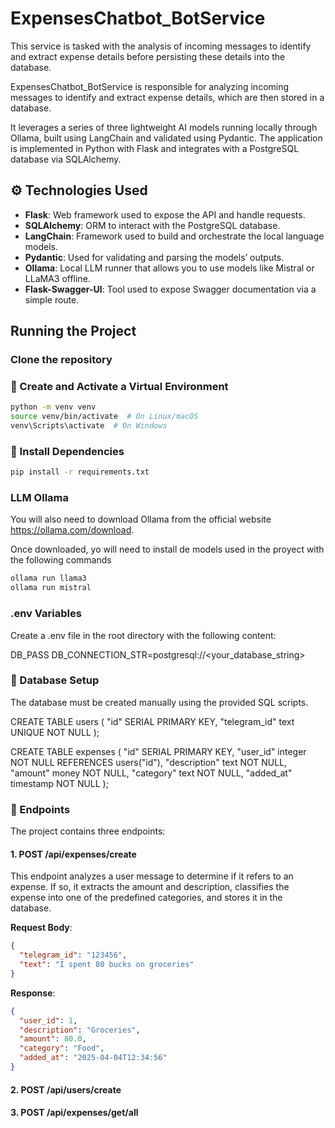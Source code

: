 # ExpensesChatbot_BotService
This service is tasked with the analysis of incoming messages to identify and extract expense details before persisting these details into the database.

ExpensesChatbot_BotService is responsible for analyzing incoming messages to identify and extract expense details, which are then stored in a database.

It leverages a series of three lightweight AI models running locally through Ollama, built using LangChain and validated using Pydantic. The application is implemented in Python with Flask and integrates with a PostgreSQL database via SQLAlchemy.

## ⚙️ Technologies Used

- **Flask**: Web framework used to expose the API and handle requests.
- **SQLAlchemy**: ORM to interact with the PostgreSQL database.
- **LangChain**: Framework used to build and orchestrate the local language models.
- **Pydantic**: Used for validating and parsing the models’ outputs.
- **Ollama**: Local LLM runner that allows you to use models like Mistral or LLaMA3 offline.
- **Flask-Swagger-UI**: Tool used to expose Swagger documentation via a simple route.

## Running the Project

### Clone the repository

### 🐍 Create and Activate a Virtual Environment

```bash
python -m venv venv
source venv/bin/activate  # On Linux/macOS
venv\Scripts\activate  # On Windows
```

### 💾 Install Dependencies

```bash
pip install -r requirements.txt
```

### LLM Ollama
You will also need to download Ollama from the official website https://ollama.com/download.

Once downloaded, yo will need to install de models used in the proyect with the following commands

```bash
ollama run llama3
ollama run mistral
```

### .env Variables
Create a .env file in the root directory with the following content:

DB_PASS
DB_CONNECTION_STR=postgresql://<your_database_string>

### 🔑 Database Setup

The database must be created manually using the provided SQL scripts.

CREATE TABLE users (
"id" SERIAL PRIMARY KEY,
"telegram_id" text UNIQUE NOT NULL
);

CREATE TABLE expenses (
"id" SERIAL PRIMARY KEY,
"user_id" integer NOT NULL REFERENCES users("id"),
"description" text NOT NULL,
"amount" money NOT NULL,
"category" text NOT NULL,
"added_at" timestamp NOT NULL
);


### 📨 Endpoints

The project contains three endpoints:

#### 1. POST /api/expenses/create

This endpoint analyzes a user message to determine if it refers to an expense. If so, it extracts the amount and description, classifies the expense into one of the predefined categories, and stores it in the database.

**Request Body**:

```json
{
  "telegram_id": "123456",
  "text": "I spent 80 bucks on groceries"
}
```

**Response**:

```json
{
  "user_id": 1,
  "description": "Groceries",
  "amount": 80.0,
  "category": "Food",
  "added_at": "2025-04-04T12:34:56"
}
```

#### 2. POST /api/users/create

#### 3. POST /api/expenses/get/all


